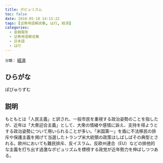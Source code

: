 ```yaml
---
title: ポピュリズム
toc: false
date: 2018-05-18 14:15:22
tags: [证券用语解说集, は行, 経済]
categories:
  - 金融服务
  - 证券用语解说集
  - 日本語
  - は行
---
```


`分類：` [経済](/tags/経済/)

## ひらがな

ぽぴゅりずむ

## 説明

もともとは「人民主義」と訳され、一般市民を重視する政治姿勢のことを指したが、近年は「大衆迎合主義」として、大衆の情緒や感情に訴え、支持を得ようとする政治姿勢について用いられることが多い。「米国第一」を盾に不法移民の排斥や保護主義を掲げて当選したトランプ米大統領の政策はしばしばその典型とされる。欧州においても難民排斥、反イスラム、反欧州連合（EU）などの排他的な主義を打ち出す過激なポピュリズムを標榜する政党が近年勢力を伸ばしつつある。
